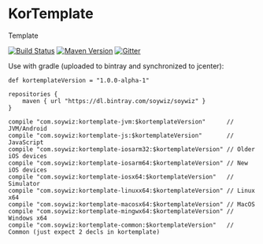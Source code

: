 # KorTemplate

Template

[![Build Status](https://travis-ci.org/korlibs/kortemplate.svg?branch=master)](https://travis-ci.org/korlibs/kortemplate)
[![Maven Version](https://img.shields.io/github/tag/korlibs/kortemplate.svg?style=flat&label=maven)](http://search.maven.org/#search%7Cga%7C1%7Ca%3A%22kortemplate%22)
[![Gitter](https://img.shields.io/gitter/room/korlibs/korlibs.svg)](https://gitter.im/korlibs/Lobby)

Use with gradle (uploaded to bintray and synchronized to jcenter):

```
def kortemplateVersion = "1.0.0-alpha-1"

repositories {
    maven { url "https://dl.bintray.com/soywiz/soywiz" }
}

compile "com.soywiz:kortemplate-jvm:$kortemplateVersion"      // JVM/Android
compile "com.soywiz:kortemplate-js:$kortemplateVersion"       // JavaScript
compile "com.soywiz:kortemplate-iosarm32:$kortemplateVersion" // Older iOS devices
compile "com.soywiz:kortemplate-iosarm64:$kortemplateVersion" // New iOS devices
compile "com.soywiz:kortemplate-iosx64:$kortemplateVersion"   // Simulator
compile "com.soywiz:kortemplate-linuxx64:$kortemplateVersion" // Linux x64
compile "com.soywiz:kortemplate-macosx64:$kortemplateVersion" // MacOS
compile "com.soywiz:kortemplate-mingwx64:$kortemplateVersion" // Windows x64
compile "com.soywiz:kortemplate-common:$kortemplateVersion"   // Common (just expect 2 decls in kortemplate)
```
